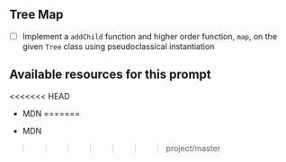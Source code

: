 ## Tree Map

- [ ] Implement a `addChild` function and higher order function, `map`, on the given `Tree` class using pseudoclassical instantiation

## Available resources for this prompt
<<<<<<< HEAD
* MDN
=======

- MDN
>>>>>>> project/master

